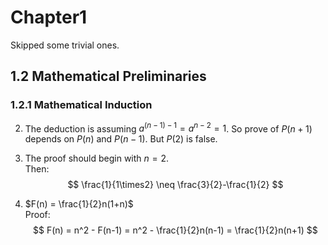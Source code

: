 
# Chapter1
Skipped some trivial ones. 
## 1.2 Mathematical Preliminaries
### 1.2.1 Mathematical Induction
2. The deduction is assuming $a^{(n-1)-1}=a^{n-2}=1$. So prove of $P(n+1)$ depends on $P(n)$ and $P(n-1)$. 
  But $P(2)$ is false.

3. The proof should begin with $n=2$.  
  Then: $$
    \frac{1}{1\times2} \neq \frac{3}{2}-\frac{1}{2}
  $$

7. $F(n) = \frac{1}{2}n(1+n)$   
    Proof: 
    $$
      F(n) = n^2 - F(n-1) 
             = n^2 - \frac{1}{2}n(n-1)
             = \frac{1}{2}n(n+1)
    $$
  